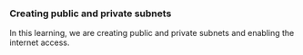 ### Creating public and private subnets

In this learning, we are creating public and private subnets and enabling the internet access.
